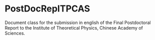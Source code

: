 # PostDocRepITPCAS
Document class for the submission in english of the Final Postdoctoral Report to the Institute of Theoretical Physics, Chinese Academy of Sciences.
